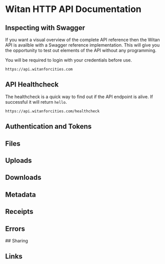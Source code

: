 # Witan HTTP API Documentation

## Inspecting with Swagger

If you want a visual overview of the complete API reference then the Witan API is availble with a Swagger reference implementation. This will give you the opportunity to test out elements of the API without any programming.

You will be required to login with your credentials before use.

```
https://api.witanforcities.com
```

## API Healthcheck

The healthcheck is a quick way to find out if the API endpoint is alive. If successful it will return `hello`.

```
https://api.witanforcities.com/healthcheck
```

## Authentication and Tokens

## Files

## Uploads

## Downloads

## Metadata

## Receipts

## Errors

## Sharing

## Links
